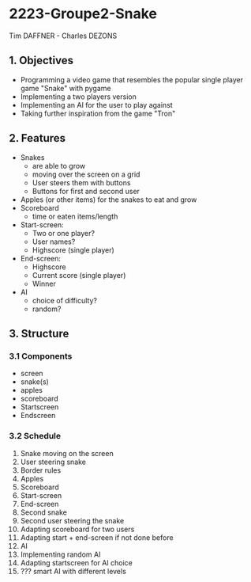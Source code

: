 # 2223-Groupe2-Snake

Tim DAFFNER - Charles DEZONS

## 1. Objectives
- Programming a video game that resembles the popular single player game "Snake" with pygame
- Implementing a two players version
- Implementing an AI for the user to play against
- Taking further inspiration from the game "Tron"

## 2. Features
- Snakes
  - are able to grow
  - moving over the screen on a grid
  - User steers them with buttons
  - Buttons for first and second user
- Apples (or other items) for the snakes to eat and grow
- Scoreboard
  - time or eaten items/length
- Start-screen:
  - Two or one player?
  - User names?
  - Highscore (single player)
- End-screen:
  - Highscore
  - Current score (single player)
  - Winner
- AI
  - choice of difficulty?
  - random?

## 3. Structure
### 3.1 Components
- screen
- snake(s)
- apples
- scoreboard
- Startscreen
- Endscreen

### 3.2 Schedule
1. Snake moving on the screen
2. User steering snake
3. Border rules
4. Apples
5. Scoreboard
6. Start-screen
7. End-screen
8. Second snake
9. Second user steering the snake
10. Adapting scoreboard for two users
11. Adapting start + end-screen if not done before
12. AI
13. Implementing random AI
14. Adapting startscreen for AI choice
15. ??? smart AI with different levels
